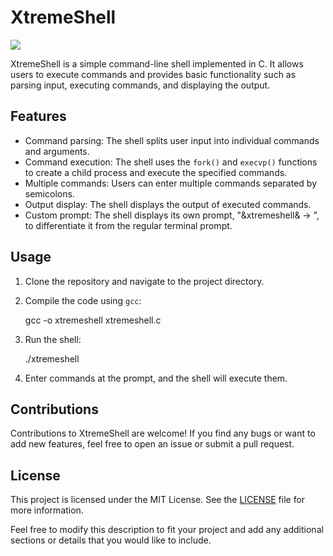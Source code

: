 # XtremeShell

<img src="https://img.icons8.com/?size=128&id=UtFWXwkWreTY&format=png" />

XtremeShell is a simple command-line shell implemented in C. It allows users to execute commands and provides basic functionality such as parsing input, executing commands, and displaying the output.

## Features

- Command parsing: The shell splits user input into individual commands and arguments.
- Command execution: The shell uses the `fork()` and `execvp()` functions to create a child process and execute the specified commands.
- Multiple commands: Users can enter multiple commands separated by semicolons.
- Output display: The shell displays the output of executed commands.
- Custom prompt: The shell displays its own prompt, "&xtremeshell& -> ", to differentiate it from the regular terminal prompt.

## Usage

1. Clone the repository and navigate to the project directory.
2. Compile the code using `gcc`:
   

   gcc -o xtremeshell xtremeshell.c
   
3. Run the shell:
   

   ./xtremeshell
   
4. Enter commands at the prompt, and the shell will execute them.

## Contributions

Contributions to XtremeShell are welcome! If you find any bugs or want to add new features, feel free to open an issue or submit a pull request.

## License

This project is licensed under the MIT License. See the [LICENSE](LICENSE) file for more information.


Feel free to modify this description to fit your project and add any additional sections or details that you would like to include.
